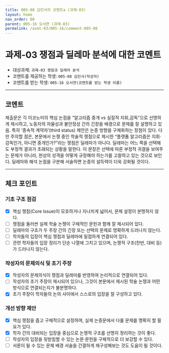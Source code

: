 ```yaml
---
title: 005-08 김민서의 코멘트a (과제-03) 
layout: home
nav_order: 08
parent: 005-16 오서연 (과제-03)
permalink: /asmt-03/005-16/comment-005-08
---
```


# 과제-03 쟁점과 딜레마 분석에 대한 코멘트

- 대상과제: `과제-03 쟁점과 딜레마 분석`
- 코멘트를 제공하는 학생: `005-08 김민서(작성자)` 
- 코멘트를 받는 학생: `005-16 오서연(코멘트를 받는 학생 이름)` 

---

## 코멘트

제출문은 긱 이코노미의 핵심 논점을 “알고리즘 중개 vs 실질적 지휘,감독”으로 선명하게 제시하고, 노동자의 자율성과 불안정성 간의 긴장을 배경으로 문제를 잘 설명하고 있음. 특히 ‘종속적 계약자’(third status) 제안은 논증 방향을 구체화하는 장점이 있다. 다만 주의할 점은, 본문에서 논쟁 중인 학술적 쟁점으로 제시한 “플랫폼 알고리즘은 지휘·감독인가, 아니면 중개인가?”라는 쟁점은 딜레마가 아니다. 딜레마는 어느 쪽을 선택해도 부정적 결과가 초래되는 상황을 말한다. 이 문장은 선택에 따른 부정적 귀결을 보여주는 문제가 아니라, 현상의 성격을 어떻게 규정해야 하는가를 고찰하고 있는 것으로 보인다. 딜레마와 해석 논점을 구분해 서술하면 논증의 설득력이 더욱 강화될 것이다.

---

## 체크 포인트

### **기초 구조 점검**
- [x] 핵심 쟁점(Core Issue)이 모호하거나 지나치게 넓어서, 문제 설정이 분명하지 않다.
- [ ] 쟁점을 둘러싼 실제 학술 논쟁이 구체적인 문헌과 함께 잘 제시되어 있다.
- [ ] 딜레마의 구조가 두 주장 간의 긴장 또는 선택의 문제로 명확하게 드러나지 않는다.
- [ ] 학자들의 입장이 핵심 쟁점과 딜레마에 밀접하게 연결되어 있다.
- [ ] 관련 학자들의 입장 정리가 단순 나열에 그치고 있으며, 논쟁적 구조(찬반, 대비 등)가 드러나지 않는다.

### **작성자의 문제의식 및 초기 주장**
- [x] 작성자의 문제의식이 쟁점과 딜레마를 반영하여 논리적으로 연결되어 있다.
- [ ] 작성자의 초기 주장이 제시되어 있으나, 그것이 본문에서 제시된 학술 논쟁과 어떤 방식으로 연결되는지가 불분명하다.
- [x] 초기 주장이 학자들의 논의 사이에서 스스로의 입장을 잘 구성하고 있다.

### **개선 방향 제안**
- [x] 핵심 쟁점을 좁고 구체적으로 설정하여, 실제 논증문에서 다룰 문제를 명확히 할 필요가 있다.
- [x] 학자 간의 대비되는 입장을 중심으로 논쟁적 구조를 선명히 정리하는 것이 좋다.
- [ ] 작성자의 입장을 뒷받침할 수 있는 논문·문헌을 구체적으로 더 보강할 수 있다.
- [ ] 서론이 될 수 있는 문제 배경 서술을 간결하게 재구성해보는 것도 도움이 될 것이다.
